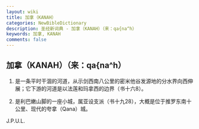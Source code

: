 ```yaml
---
layout: wiki
title: 加拿（KANAH）
categories: NewBibleDictionary
description: 圣经新词典 - 加拿（KANAH）（来：qa{na^h）
keywords: 加拿, KANAH
comments: false
---
```


## 加拿（KANAH）（来：qa{na^h）

1. 是一条平时干涸的河道，从示剑西南八公里的密米他谷发源地的分水界向西伸展；它下游的河道是以法莲和玛拿西的边界（书十六8）。

2. 是利巴嫩山脚的一座小城，属亚设支派（书十九28），大概是位于推罗东南十公里、现代的夸拿（Qana）城。

J.P.U.L.








